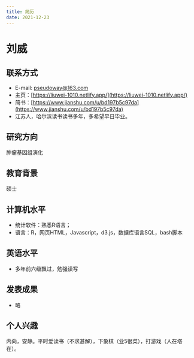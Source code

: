 ```yaml
---
title: 简历
date: 2021-12-23
---
```


# 刘威

## 联系方式
- E-mail: pseudoway@163.com
- 主页：[https://liuwei-1010.netlify.app/](https://liuwei-1010.netlify.app/)
- 简书：[https://www.jianshu.com/u/bd197b5c97da](https://www.jianshu.com/u/bd197b5c97da)
- 江苏人，哈尔滨读书读书多年，多希望早日毕业。

## 研究方向
肿瘤基因组演化

## 教育背景
硕士

## 计算机水平
- 统计软件：熟悉R语言；
- 语言：R，网页HTML，Javascript，d3.js，数据库语言SQL，bash脚本

## 英语水平
- 多年前六级飘过，勉强读写

## 发表成果
- 略

## 个人兴趣
内向，安静。平时爱读书（不求甚解），下象棋（业5很菜），打游戏（人在塔在）。
